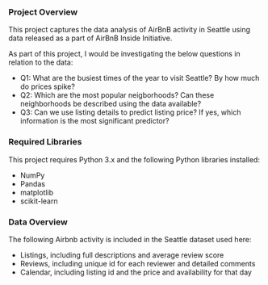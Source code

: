 ### Project Overview

This project captures the data analysis of AirBnB activity in Seattle using data released as a part of AirBnB Inside Initiative.

As part of this project, I would be investigating the below questions in relation to the data:

- Q1: What are the busiest times of the year to visit Seattle? By how much do prices spike?
- Q2: Which are the most popular neigborhoods? Can these neighborhoods be described using the data available?
- Q3: Can we use listing details to predict listing price? If yes, which information is the most significant predictor?

### Required Libraries

This project requires Python 3.x and the following Python libraries installed:

- NumPy
- Pandas
- matplotlib
- scikit-learn

### Data Overview
The following Airbnb activity is included in the Seattle dataset used here:

- Listings, including full descriptions and average review score
- Reviews, including unique id for each reviewer and detailed comments
- Calendar, including listing id and the price and availability for that day
